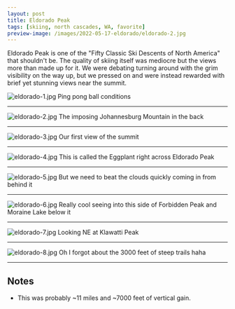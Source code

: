 ```yaml
---
layout: post
title: Eldorado Peak
tags: [skiing, north cascades, WA, favorite]
preview-image: /images/2022-05-17-eldorado/eldorado-2.jpg
---
```


Eldorado Peak is one of the "Fifty Classic Ski Descents of North America" that shouldn't be.
The quality of skiing itself was mediocre but the views more than made up for it.
We were debating turning around with the grim visibility on the way up, but we pressed on and were instead rewarded with brief yet stunning views near the summit.

<!--more-->

![eldorado-1.jpg](/images/2022-05-17-eldorado/eldorado-1.jpg)
Ping pong ball conditions

---

![eldorado-2.jpg](/images/2022-05-17-eldorado/eldorado-2.jpg)
The imposing Johannesburg Mountain in the back

---

![eldorado-3.jpg](/images/2022-05-17-eldorado/eldorado-3.jpg)
Our first view of the summit

---

![eldorado-4.jpg](/images/2022-05-17-eldorado/eldorado-4.jpg)
This is called the Eggplant right across Eldorado Peak

---

![eldorado-5.jpg](/images/2022-05-17-eldorado/eldorado-5.jpg)
But we need to beat the clouds quickly coming in from behind it

---

![eldorado-6.jpg](/images/2022-05-17-eldorado/eldorado-6.jpg)
Really cool seeing into this side of Forbidden Peak and Moraine Lake below it

---

![eldorado-7.jpg](/images/2022-05-17-eldorado/eldorado-7.jpg)
Looking NE at Klawatti Peak

---

![eldorado-8.jpg](/images/2022-05-17-eldorado/eldorado-8.jpg)
Oh I forgot about the 3000 feet of steep trails haha

---

## Notes
* This was probably ~11 miles and ~7000 feet of vertical gain.
